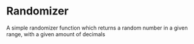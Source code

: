# Randomizer
A simple randomizer function which returns a random number in a given range, with a given amount of decimals
